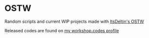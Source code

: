 # OSTW

Random scripts and current WIP projects made with [ItsDeltin's OSTW](https://github.com/ItsDeltin/Overwatch-Script-To-Workshop)

Released codes are found on [my workshop.codes profile](https://workshop.codes/u/scort)
